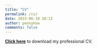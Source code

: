 ```yaml
---
title: "CV"
permalink: /cv/
date: 2015-06-10 20:13
author: pennyhow
comments: false
---
```

<!-- wp:paragraph -->
<p><strong><a href="https://pennyhow.files.wordpress.com/2021/09/penelope_how_cv.pdf" target="_blank" rel="noreferrer noopener"><span style="text-decoration:underline;">Click here</span></a></strong> to download my professional CV.</p>
<!-- /wp:paragraph -->
